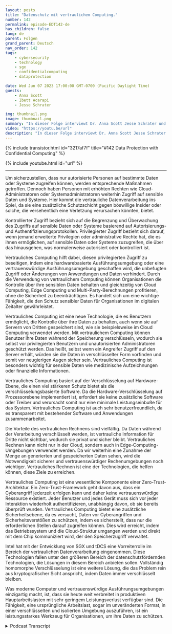 ```yaml
---
layout: posts
title: "Datenschutz mit vertraulichem Computing."
number: 142
permalink: episode-EDT142-de
has_children: false
lang: de
parent: Folgen
grand_parent: Deutsch
nav_order: 142
tags:
    - cybersecurity
    - technology
    - sgx
    - confidentialcomputing
    - dataprotection

date: Wed Jun 07 2023 17:00:00 GMT-0700 (Pacific Daylight Time)
guests:
    - Anna Scott
    - Ibett Acarapi
    - Jesse Schrater

img: thumbnail.png
image: thumbnail.png
summary: "In dieser Folge interviewt Dr. Anna Scott Jesse Schrater und Ibett Acarapi darüber, wie man Daten mithilfe vertraulicher Berechnung schützen kann."
video: "https://youtu.be/url"
description: "In dieser Folge interviewt Dr. Anna Scott Jesse Schrater und Ibett Acarapi darüber, wie man Daten mithilfe vertraulicher Berechnung schützen kann."
---
```


<div>
{% include transistor.html id="3217af7f" title="#142 Data Protection with Confidential Computing" %}

{% include youtube.html id="url" %}
</div>

---

Um sicherzustellen, dass nur autorisierte Personen auf bestimmte Daten oder Systeme zugreifen können, werden entsprechende Maßnahmen getroffen. Dennoch haben Personen mit erhöhten Rechten wie Cloud-Administratoren oder Systemadministratoren weiterhin Zugriff auf sensible Daten und Systeme. Hier kommt die vertrauliche Datenverarbeitung ins Spiel, da sie eine zusätzliche Schutzschicht gegen böswillige Insider oder solche, die versehentlich eine Verletzung verursachen könnten, bietet.

Kontrollierter Zugriff bezieht sich auf die Begrenzung und Überwachung des Zugriffs auf sensible Daten oder Systeme basierend auf Autorisierungs- und Authentifizierungsprotokollen. Privilegierter Zugriff bezieht sich darauf, wenn jemand erweiterte Privilegien oder administrative Rechte hat, die es ihnen ermöglichen, auf sensible Daten oder Systeme zuzugreifen, die über das hinausgehen, was normalerweise autorisiert oder kontrolliert ist.

Vertrauliches Computing hilft dabei, diesen privilegierten Zugriff zu beseitigen, indem eine hardwarebasierte Ausführungsumgebung oder eine vertrauenswürdige Ausführungsumgebung geschaffen wird, die unbefugten Zugriff oder Änderungen von Anwendungen und Daten verhindert. Durch die Verwendung von vertraulichem Computing können Organisationen die Kontrolle über ihre sensiblen Daten behalten und gleichzeitig von Cloud Computing, Edge Computing und Multi-Party-Berechnungen profitieren, ohne die Sicherheit zu beeinträchtigen. Es handelt sich um eine wichtige Fähigkeit, die den Schutz sensibler Daten für Organisationen im digitalen Zeitalter gewährleistet.

Vertrauliches Computing ist eine neue Technologie, die es Benutzern ermöglicht, die Kontrolle über ihre Daten zu behalten, auch wenn sie auf Servern von Dritten gespeichert sind, wie sie beispielsweise im Cloud Computing verwendet werden. Mit vertraulichem Computing können Benutzer ihre Daten während der Speicherung verschlüsseln, wodurch sie selbst vor privilegierten Benutzern und unautorisierten Administratoren geschützt werden. Das heißt, selbst wenn ein Angreifer Zugriff auf den Server erhält, würden sie die Daten in verschlüsselter Form vorfinden und somit vor neugierigen Augen sicher sein. Vertrauliches Computing ist besonders wichtig für sensible Daten wie medizinische Aufzeichnungen oder finanzielle Informationen.

Vertrauliches Computing basiert auf der Verschlüsselung auf Hardware-Ebene, die einen viel stärkeren Schutz bietet als die verschlüsselungsbasierte Software. Da die Hardware-Verschlüsselung auf Prozessorebene implementiert ist, erfordert sie keine zusätzliche Software oder Treiber und verursacht somit nur eine minimale Leistungseinbuße für das System. Vertrauliches Computing ist auch sehr benutzerfreundlich, da es transparent mit bestehender Software und Anwendungen zusammenarbeitet.

Die Vorteile des vertraulichen Rechnens sind vielfältig. Da Daten während der Verarbeitung verschlüsselt werden, ist vertrauliche Information für Dritte nicht sichtbar, wodurch sie privat und sicher bleibt. Vertrauliches Rechnen kann nicht nur in der Cloud, sondern auch in Edge-Computing-Umgebungen verwendet werden. Da wir weiterhin eine Zunahme der Menge an generierten und gespeicherten Daten sehen, wird die Notwendigkeit sicherer und vertrauenswürdiger Rechenumgebungen noch wichtiger. Vertrauliches Rechnen ist eine der Technologien, die helfen können, diese Ziele zu erreichen.

Vertrauliches Computing ist eine wesentliche Komponente einer Zero-Trust-Architektur. Ein Zero-Trust-Framework geht davon aus, dass ein Cyberangriff jederzeit erfolgen kann und daher keine vertrauenswürdige Ressource existiert. Jeder Benutzer und jedes Gerät muss sich vor jeder Interaktion wiederholt authentifizieren, unabhängig davon, ob sie bereits überprüft wurden. Vertrauliches Computing bietet eine zusätzliche Sicherheitsebene, da es versucht, Daten vor Cyberangriffen und Sicherheitsverstößen zu schützen, indem es sicherstellt, dass nur die erforderlichen Stellen darauf zugreifen können. Dies wird erreicht, indem das Betriebssystem und die Cloud-Struktur umgangen werden und direkt mit dem Chip kommuniziert wird, der den Speicherzugriff verwaltet.

Intel hat mit der Entwicklung von SGX und tDCS eine Vorreiterrolle im Bereich der vertraulichen Datenverarbeitung eingenommen. Diese Technologien fallen unter den größeren Bereich der datenschutzfördernden Technologien, die Lösungen in diesem Bereich anbieten sollen. Vollständig homomorphe Verschlüsselung ist eine weitere Lösung, die das Problem rein aus kryptografischer Sicht anspricht, indem Daten immer verschlüsselt bleiben.

Was moderne Computer und vertrauenswürdige Ausführungsumgebungen einzigartig macht, ist, dass sie heute weit verbreitet in produktiven Hauptarbeitslasten mit sehr geringem Leistungsverlust verfügbar sind. Die Fähigkeit, eine ursprüngliche Arbeitslast, sogar im unveränderten Format, in einer verschlüsselten und isolierten Umgebung auszuführen, ist ein leistungsstarkes Werkzeug für Organisationen, um ihre Daten zu schützen.



<details>
<summary> Podcast Transcript </summary>

<p></p>

</details>

